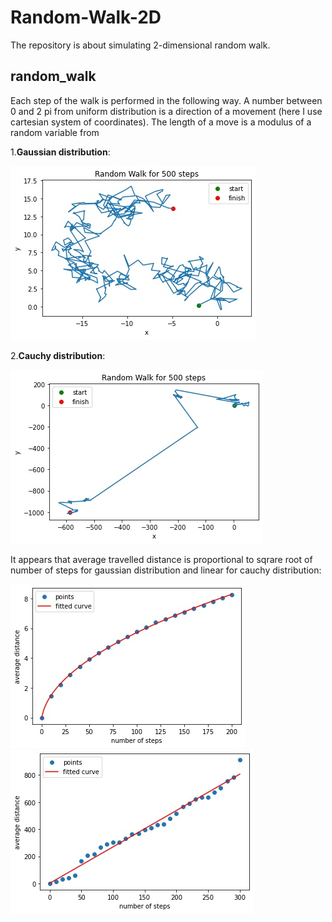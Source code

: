 # Random-Walk-2D
The repository is about simulating 2-dimensional random walk.

## random_walk
Each step of the walk is performed in the following way. A number between 0 and 2 pi from uniform distribution is a direction of a movement (here I use cartesian system of coordinates). The length of a move is a modulus of a random variable from

1.**Gaussian distribution**:

![walk_ex_gauss](gauss.jpg)

2.**Cauchy distribution**:

![walk_ex_cauchy](cauchy.jpg)

It appears that average travelled distance is proportional to sqrare root of number of steps for gaussian distribution and linear for cauchy distribution:

![fit1](sqrt.jpg)
![fit12](lin.jpg)

